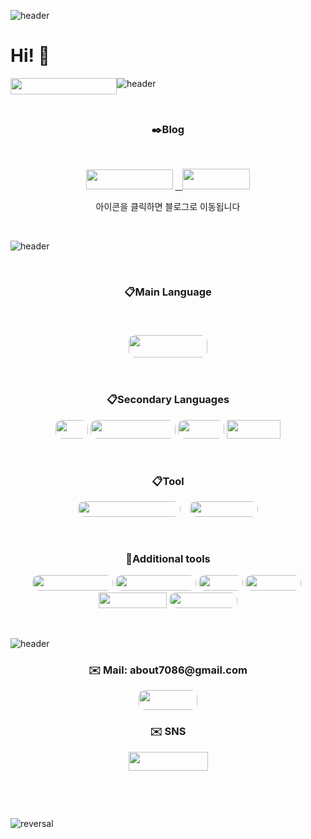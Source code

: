 ![header](https://capsule-render.vercel.app/api?type=waving&color=auto&height=300&section=header&text=welcome!&fontSize=90&animation=fadeIn&fontAlignY=38&desc=Sehyun's%20GitHub%20GateWay&descAlignY=51&descAlign=62)

<h1>Hi! 🤗</h1>
<p><a href="https://hits.seeyoufarm.com"> <img style="float: left;" src="https://hits.seeyoufarm.com/api/count/incr/badge.svg?url=https%3A%2F%2Fgithub.com%2FFURY312&amp;count_bg=%235264A8&amp;title_bg=%23222141&amp;icon=github.svg&amp;icon_color=%23E7E7E7&amp;title=%EB%B0%A9%EB%AC%B8%EC%9E%90&amp;edge_flat=false" width="170" height="26" /></a></p>

![header](https://capsule-render.vercel.app/api?type=rect&color=gradient&height=1)

<p>&nbsp;</p>
<h3 align="center">✒️Blog </h3>
<p>&nbsp;</p>
<p align="center"><a style="border-radius:10px" style="text-align: -webkit-center;" href="https://blog.naver.com/kimsehyun34" target="_blank" rel="noopener"><img src="https://img.shields.io/badge/Naver blog-03C75A?style=flat-square&amp;logo=Naver&amp;logoColor=FFFFFF" width="139" height="32" /></a>
  <a style="border-radius:10px, text-align: -webkit-center;" href="https://velog.io/@about7086" target="_blank" rel="noopener">&nbsp;&nbsp; <img src="https://img.shields.io/badge/velog-20C997?style=flat-square&amp;logo=velog&amp;logoColor=FFFFFF" width="108" height="33" /></a></p>
<p align="center"> 아이콘을 클릭하면 블로그로 이동됩니다 </p>
<p>&nbsp;</p>

![header](https://capsule-render.vercel.app/api?type=rect&color=gradient&height=1)<!-- 언어설명 -->

<p>&nbsp;</p>

<h3 align="center">📋Main Language<br />
<p>&nbsp;</p>
<p><img style="border-radius:10px" src="https://img.shields.io/badge/Python-3776AB?style=for-the-badge&amp;logo=Python&amp;logoColor=white" width="126" height="36" /></p></h3>
<p>&nbsp;</p>
<h3 align="center">📋Secondary Languages</h3>
<p align="center"><img style="border-radius:10px" src="https://img.shields.io/badge/C-A8B9CC?style=for-the-badge&amp;logo=C&amp;logoColor=black" width="52" height="30" /> <img style="border-radius:10px" src="https://img.shields.io/badge/javascript-F7DF1E?style=for-the-badge&amp;logo=javascript&amp;logoColor=black" width="136" height="30" /> <img style="border-radius:10px" src="https://img.shields.io/badge/css-1572B6?style=for-the-badge&amp;logo=css3&amp;logoColor=white" width="74" height="30" /> <img src="https://img.shields.io/badge/html-E34F26?style=for-the-badge&amp;logo=html5&amp;logoColor=white" width="86" height="30" /></p>

<p>&nbsp;</p>
<h3 align="center">📋Tool</h3>
<p align="center"><img style="border-radius:10px" src="https://img.shields.io/badge/Visual Studio Code-007ACC?style=flat-square&amp;logo=Visual Studio Code&amp;logoColor=" width="164" height="25" />&nbsp; &nbsp;&nbsp;<img style="border-radius:10px" src="https://img.shields.io/badge/Windows 11-0078D4?style=flat-square&amp;logo=Windows 11&amp;logoColor=FFFFFF" width="109" height="25" /></p>

<p>&nbsp;</p>
<h3 align="center">🔧Additional tools</h3>
<p align="center"><img style="border-radius:10px" src="https://img.shields.io/badge/Amazon AWS-232F3E?style=flat-square&amp;logo=Amazon AWS&amp;logoColor=" width="129" height="25" />&nbsp;<img style="border-radius:10px" src="https://img.shields.io/badge/Amazon AWS-232F3E?style=flat-square&amp;logo=Amazon EC2&amp;logoColor=" width="129" height="25" /> <img style="border-radius:10px" src="https://img.shields.io/badge/Unity-FFFFFF?style=flat-square&amp;logo=Unity&amp;logoColor=000000" width="71" height="25" /> <img style="border-radius:10px" src="https://img.shields.io/badge/Blender-F5792A?style=flat-square&amp;logo=Blender&amp;logoColor=FFFFFF" width="89" height="25" />&nbsp;<img src="https://img.shields.io/badge/Lightroom-041E42?style=flat-square&amp;logo=Adobe Lightroom&amp;logoColor=FFFFFF" width="109" height="25" />&nbsp;<img style="border-radius:10px" src="https://img.shields.io/badge/Photoshop-041E42?style=flat-square&amp;logo=Adobe Photoshop&amp;logoColor=FFFFFF" width="109" height="25" /></p>

<p>&nbsp;</p>

![header](https://capsule-render.vercel.app/api?type=rect&color=gradient&height=1)<!-- 메일 -->

<h3 align="center">✉️ Mail: about7086@gmail.com</h3>

<p align="center"><a href="mailto:about7086@gmail.com"> <img style="border-radius:10px" src="https://img.shields.io/badge/Gmail-d14836?style=flat-square&amp;logo=Gmail&amp;logoColor=white&amp;link=about7086@gmail.com" width="94" height="32" /> </a></p>

<h3 align="center">✉️ SNS</h3>
<p align="center"><a style="border-radius:10px,text-align: -webkit-center;" href="https://www.instagram.com/kim_sehyun_34/" target="_blank" rel="noopener"><img src="https://img.shields.io/badge/Instagram-E4405F?style=flat-square&amp;logo=Instagram&amp;logoColor=FFF" width="127" height="30" /></a></p>

<p>&nbsp;</p>
<p>&nbsp;</p>

![reversal](https://capsule-render.vercel.app/api?type=waving&section=footer&color=auto)

